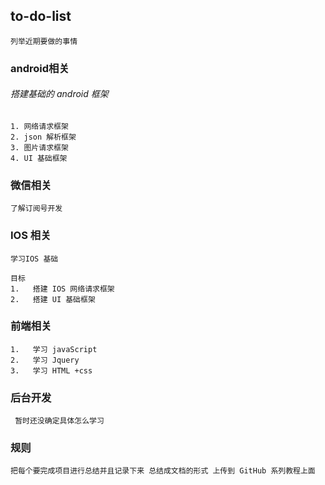 ## to-do-list
    列举近期要做的事情


### android相关
######  搭建基础的 android 框架    

    1. 网络请求框架  
    2. json 解析框架 
    3. 图片请求框架
    4. UI 基础框架
    


### 微信相关
    了解订阅号开发




### IOS 相关

    学习IOS 基础     

    目标  
    1.   搭建 IOS 网络请求框架 
    2.   搭建 UI 基础框架
### 前端相关  
  
    1.   学习 javaScript
    2.   学习 Jquery
    3.   学习 HTML +css
  



### 后台开发
     暂时还没确定具体怎么学习
 






###     规则  
    把每个要完成项目进行总结并且记录下来 总结成文档的形式 上传到 GitHub 系列教程上面
      

